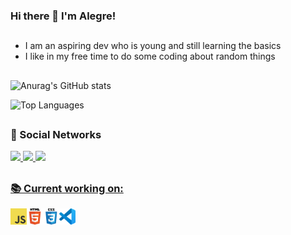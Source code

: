 ### Hi there 👋 I'm Alegre!

##

- I am an aspiring dev who is young and still learning the basics
- I like in my free time to do some coding about random things
      
##

![Anurag's GitHub stats](https://github-readme-stats.vercel.app/api?username=alegree&show_icons=true&theme=dark)
  
![Top Languages](https://github-readme-stats.vercel.app/api/top-langs/?username=alegree&theme=nord&count_private=true&hide=Jupyter%20Notebook)

##
      
### 📱 Social Networks

<div>
  <a href="https://www.instagram.com/rodrigo_._alegre/" target="_blank"><img src="https://img.shields.io/badge/Instagram-E4405F?style=for-the-badge&logo=instagram&logoColor=white">
  <a href="https://twitter.com/_alegree_" target="_blank"><img src="https://img.shields.io/badge/Twitter-1DA1F2?style=for-the-badge&logo=twitter&logoColor=white">
   <a href="www.linkedin.com/in/r-alegre" target="_blank"><img src="https://img.shields.io/badge/LinkedIn-0077B5?style=for-the-badge&logo=linkedin&logoColor=white">      
</div>
       
## 
        
### 📚 Current working on:

<img align="left" alt="JavaScript" width="26px" src="https://raw.githubusercontent.com/github/explore/80688e429a7d4ef2fca1e82350fe8e3517d3494d/topics/javascript/javascript.png" />
<img align="left" alt="HTML5" width="26px" src="https://raw.githubusercontent.com/github/explore/80688e429a7d4ef2fca1e82350fe8e3517d3494d/topics/html/html.png" />
<img align="left" alt="CSS3" width="26px" src="https://raw.githubusercontent.com/github/explore/80688e429a7d4ef2fca1e82350fe8e3517d3494d/topics/css/css.png" />
<img align="left" alt="Visual Studio Code" width="26px" src="https://raw.githubusercontent.com/github/explore/80688e429a7d4ef2fca1e82350fe8e3517d3494d/topics/visual-studio-code/visual-studio-code.png" />
